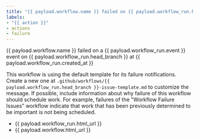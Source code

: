 ```yaml
---
title: "{{ payload.workflow.name }} failed on {{ payload.workflow_run.head_branch }}"
labels:
- "{{ action }}"
- actions
- failure
---
```


<!-- Please don't remove any of the labels from above. Doing so will result in tons of dupe issues. -->
<!-- See https://github.com/JasonEtco/create-an-issue for info about the interpolation supported. -->

{{ payload.workflow.name }} failed on a {{ payload.workflow_run.event }} event on {{ payload.workflow_run.head_branch }} at {{ payload.workflow_run.created_at }}

This workflow is using the default template for its failure notifications.
Create a new one at `.github/workflows/{{ payload.workflow_run.head_branch }}-issue-template.md` to customize the message.
If possible, include information about why failure of this workflow should schedule work.
For example, failures of the "Workflow Failure Issues" workflow indicate that work that has been previously determined to be important is not being scheduled.

-   {{ payload.workflow_run.html_url }}
-   {{ payload.workflow.html_url }}
